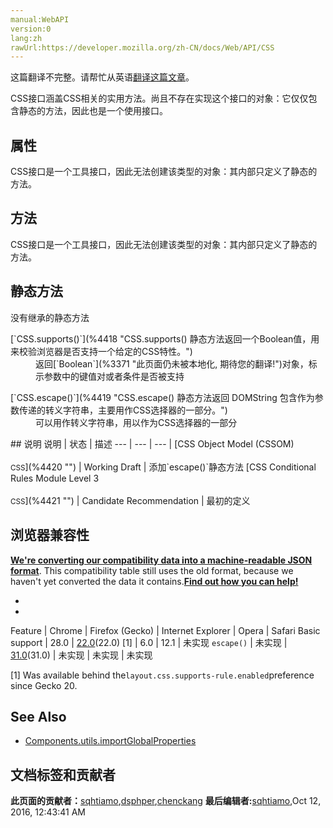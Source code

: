 ```yaml
---
manual:WebAPI
version:0
lang:zh
rawUrl:https://developer.mozilla.org/zh-CN/docs/Web/API/CSS
---
```




这篇翻译不完整。请帮忙从英语[翻译这篇文章](%4417 "")。






CSS接口涵盖CSS相关的实用方法。尚且不存在实现这个接口的对象：它仅仅包含静态的方法，因此也是一个使用接口。


## 属性<a name="属性"></a>


CSS接口是一个工具接口，因此无法创建该类型的对象：其内部只定义了静态的方法。


## 方法<a name="方法"></a>


CSS接口是一个工具接口，因此无法创建该类型的对象：其内部只定义了静态的方法。


## 静态方法<a name="静态方法"></a>


没有继承的静态方法

<dl><dt>[`CSS.supports()`](%4418 "CSS.supports() 静态方法返回一个Boolean值，用来校验浏览器是否支持一个给定的CSS特性。")</dt><dd>返回[`Boolean`](%3371 "此页面仍未被本地化, 期待您的翻译!")对象，标示参数中的键值对或者条件是否被支持</dd></dl><dl><dt>[`CSS.escape()`](%4419 "CSS.escape() 静态方法返回 DOMString 包含作为参数传递的转义字符串，主要用作CSS选择器的一部分。")<i></i></dt><dd>可以用作转义字符串，用以作为CSS选择器的一部分</dd></dl>
## 说明<a name="说明"></a>
说明 | 状态 | 描述 
 ---  |  ---  |  ---  | 
[CSS Object Model (CSSOM)<br></br><small>CSS</small>](%4420 "") | Working Draft | 添加`escape()`静态方法 
[CSS Conditional Rules Module Level 3<br></br><small>CSS</small>](%4421 "") | Candidate Recommendation | 最初的定义 


## 浏览器兼容性<a name="浏览器兼容性"></a>


**[We&#39;re converting our compatibility data into a machine-readable JSON format](%3344 "")**. This compatibility table still uses the old format, because we haven&#39;t yet converted the data it contains.**[Find out how you can help!](%3392 "")**


* 
* 
Feature | Chrome | Firefox (Gecko) | Internet Explorer | Opera | Safari 
Basic support | 28.0 | [22.0](%4422 "Released on 2013-06-25.")(22.0) [1] | 6.0 | 12.1 | 未实现 
`escape()`<i></i> | 未实现 | [31.0](%4423 "Released on 2014-07-22.")(31.0) | 未实现 | 未实现 | 未实现 





[1] Was available behind the`layout.css.supports-rule.enabled`preference since Gecko 20.


## See Also<a name="See_Also"></a>

* [Components.utils.importGlobalProperties](%4146 "")



## 文档标签和贡献者
**此页面的贡献者：**[sqhtiamo](%4424 ""),[dsphper](%4425 ""),[chenckang](%4426 "")
**最后编辑者:**[sqhtiamo](%4424 ""),<time>Oct 12, 2016, 12:43:41 AM</time>


